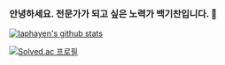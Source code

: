 ### 안녕하세요. 전문가가 되고 싶은 노력가 백기찬입니다. 👋

[![laphayen's github stats](https://github-readme-stats.vercel.app/api?username=laphayen)](https://github.com/laphayen/github-readme-stats)


[![Solved.ac
프로필](http://mazassumnida.wtf/api/generate_badge?boj={laphayen})](https://solved.ac/{laphayen})

<!--
**laphayen/laphayen** is a ✨ _special_ ✨ repository because its `README.md` (this file) appears on your GitHub profile.

Here are some ideas to get you started:

- 🔭 I’m currently working on ...
- 🌱 I’m currently learning ...
- 👯 I’m looking to collaborate on ...
- 🤔 I’m looking for help with ...
- 💬 Ask me about ...
- 📫 How to reach me: ...
- 😄 Pronouns: ...
- ⚡ Fun fact: ...
-->
